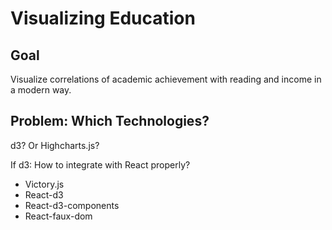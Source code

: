 # Visualizing Education

## Goal
Visualize correlations of academic achievement with reading and income in a modern way.

## Problem: Which Technologies?

d3? Or Highcharts.js?

If d3:
    How to integrate with React properly?
* Victory.js
* React-d3
* React-d3-components
* React-faux-dom
